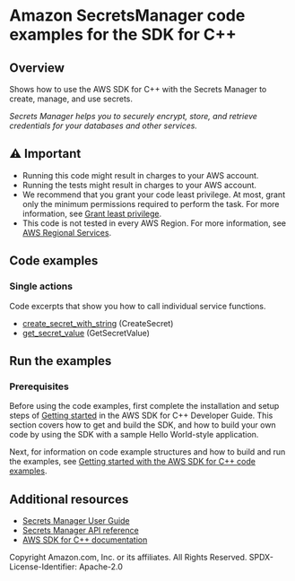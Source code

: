 # Amazon SecretsManager  code examples for the SDK for C++

## Overview
Shows how to use the AWS SDK for C++ with the Secrets Manager to
create, manage, and use secrets.

*Secrets Manager helps you to securely encrypt, store, and retrieve credentials for
your databases and other services.*
## ⚠️ Important
* Running this code might result in charges to your AWS account.
* Running the tests might result in charges to your AWS account.
* We recommend that you grant your code least privilege. At most, grant only the minimum permissions required to perform the task. For more information, see [Grant least privilege](https://docs.aws.amazon.com/IAM/latest/UserGuide/best-practices.html#grant-least-privilege).
* This code is not tested in every AWS Region. For more information, see [AWS Regional Services](https://aws.amazon.com/about-aws/global-infrastructure/regional-product-services).
## Code examples
### Single actions
Code excerpts that show you how to call individual service functions.
- [create_secret_with_string](./create_secret_with_string.cpp) (CreateSecret)
- [get_secret_value](./get_secret_value.cpp) (GetSecretValue)

## Run the examples

### Prerequisites
Before using the code examples, first complete the installation and setup steps
of [Getting started](https://docs.aws.amazon.com/sdk-for-cpp/v1/developer-guide/getting-started.html) in the AWS SDK for
C++ Developer Guide.
This section covers how to get and build the SDK, and how to build your own code by using the SDK with a
sample Hello World-style application.

Next, for information on code example structures and how to build and run the examples, see [Getting started with the AWS SDK for C++ code examples](https://docs.aws.amazon.com/sdk-for-cpp/v1/developer-guide/getting-started-code-examples.html).


## Additional resources
- [Secrets Manager User Guide](https://docs.aws.amazon.com/secretsmanager/latest/userguide/intro.html)
- [Secrets Manager API reference](https://docs.aws.amazon.com/secretsmanager/latest/apireference/Welcome.html)
- [AWS SDK for C++ documentation](https://docs.aws.amazon.com/sdk-for-cpp/index.html)

Copyright Amazon.com, Inc. or its affiliates. All Rights Reserved. SPDX-License-Identifier: Apache-2.0
